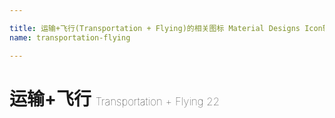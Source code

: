 ```yaml
---

title: 运输+飞行(Transportation + Flying)的相关图标 Material Designs Icon转svg、png下载
name: transportation-flying

---
```


# 运输+飞行  <small style="font-size: 60%;font-weight: 100">Transportation + Flying <span class="badge-secondary badge">22</span> </small>

<search tag="transportation-flying" :max="0"/>

